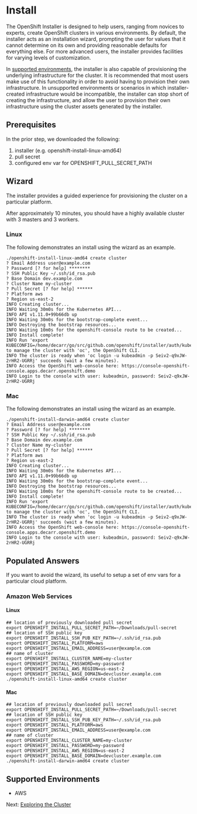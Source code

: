 # Install

The OpenShift Installer is designed to help users, ranging from novices to
experts, create OpenShift clusters in various environments. By default, the
installer acts as an installation wizard, prompting the user for values that it
cannot determine on its own and providing reasonable defaults for everything
else. For more advanced users, the installer provides facilities for varying
levels of customization.

In [supported environments](#supported-environments), the installer is also
capable of provisioning the underlying infrastructure for the cluster. It is
recommended that most users make use of this functionality in order to avoid
having to provision their own infrastructure. In unsupported environments or
scenarios in which installer-created infrastructure would be incompatible, the
installer can stop short of creating the infrastructure, and allow the user to
provision their own infrastructure using the cluster assets generated by the
installer.

## Prerequisites

In the prior step, we downloaded the following:

1. installer (e.g. openshift-install-linux-amd64)
1. pull secret
1. configured env var for OPENSHIFT_PULL_SECRET_PATH

## Wizard

The installer provides a guided experience for provisioning the cluster on a
particular platform.  

After approximately 10 minutes, you should have a highly available cluster with
3 masters and 3 workers.

### Linux

The following demonstrates an install using the wizard as an example.

```
./openshift-install-linux-amd64 create cluster
? Email Address user@example.com
? Password [? for help] ********
? SSH Public Key ~/.ssh/id_rsa.pub
? Base Domain dev.example.com
? Cluster Name my-cluster
? Pull Secret [? for help] ******
? Platform aws
? Region us-east-2
INFO Creating cluster...                          
INFO Waiting 30m0s for the Kubernetes API...      
INFO API v1.11.0+99b66db up                       
INFO Waiting 30m0s for the bootstrap-complete event... 
INFO Destroying the bootstrap resources...        
INFO Waiting 10m0s for the openshift-console route to be created...
INFO Install complete!
INFO Run 'export KUBECONFIG=/home/decarr/go/src/github.com/openshift/installer/auth/kubeconfig' to manage the cluster with 'oc', the OpenShift CLI.
INFO The cluster is ready when 'oc login -u kubeadmin -p Seiv2-q9xJW-2rHR2-UGRRj' succeeds (wait a few minutes).
INFO Access the OpenShift web-console here: https://console-openshift-console.apps.decarr.openshift.demo
INFO Login to the console with user: kubeadmin, password: Seiv2-q9xJW-2rHR2-UGRRj
```

### Mac

The following demonstrates an install using the wizard as an example.

```
./openshift-install-darwin-amd64 create cluster
? Email Address user@example.com
? Password [? for help] ********
? SSH Public Key ~/.ssh/id_rsa.pub
? Base Domain dev.example.com
? Cluster Name my-cluster
? Pull Secret [? for help] ******
? Platform aws
? Region us-east-2
INFO Creating cluster...                          
INFO Waiting 30m0s for the Kubernetes API...      
INFO API v1.11.0+99b66db up                       
INFO Waiting 30m0s for the bootstrap-complete event... 
INFO Destroying the bootstrap resources...        
INFO Waiting 10m0s for the openshift-console route to be created...
INFO Install complete!
INFO Run 'export KUBECONFIG=/home/decarr/go/src/github.com/openshift/installer/auth/kubeconfig' to manage the cluster with 'oc', the OpenShift CLI.
INFO The cluster is ready when 'oc login -u kubeadmin -p Seiv2-q9xJW-2rHR2-UGRRj' succeeds (wait a few minutes).
INFO Access the OpenShift web-console here: https://console-openshift-console.apps.decarr.openshift.demo
INFO Login to the console with user: kubeadmin, password: Seiv2-q9xJW-2rHR2-UGRRj
```

## Populated Answers

If you want to avoid the wizard, its useful to setup a set of env vars for a
particular cloud platform.

### Amazon Web Services

#### Linux

```
## location of previously downloaded pull secret
export OPENSHIFT_INSTALL_PULL_SECRET_PATH=~/Downloads/pull-secret
## location of SSH public key
export OPENSHIFT_INSTALL_SSH_PUB_KEY_PATH=~/.ssh/id_rsa.pub
export OPENSHIFT_INSTALL_PLATFORM=aws
export OPENSHIFT_INSTALL_EMAIL_ADDRESS=user@example.com
## name of cluster
export OPENSHIFT_INSTALL_CLUSTER_NAME=my-cluster
export OPENSHIFT_INSTALL_PASSWORD=my-password
export OPENSHIFT_INSTALL_AWS_REGION=us-east-2
export OPENSHIFT_INSTALL_BASE_DOMAIN=devcluster.example.com
./openshift-install-linux-amd64 create cluster
```

#### Mac

```
## location of previously downloaded pull secret
export OPENSHIFT_INSTALL_PULL_SECRET_PATH=~/Downloads/pull-secret
## location of SSH public key
export OPENSHIFT_INSTALL_SSH_PUB_KEY_PATH=~/.ssh/id_rsa.pub
export OPENSHIFT_INSTALL_PLATFORM=aws
export OPENSHIFT_INSTALL_EMAIL_ADDRESS=user@example.com
## name of cluster
export OPENSHIFT_INSTALL_CLUSTER_NAME=my-cluster
export OPENSHIFT_INSTALL_PASSWORD=my-password
export OPENSHIFT_INSTALL_AWS_REGION=us-east-2
export OPENSHIFT_INSTALL_BASE_DOMAIN=devcluster.example.com
./openshift-install-darwin-amd64 create cluster
```

## Supported Environments

- AWS

Next: [Exploring the Cluster](03-explore.md)
